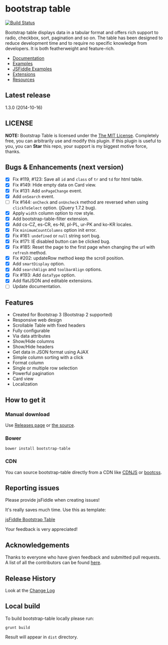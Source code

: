 # bootstrap table

[![Build Status](https://travis-ci.org/wenzhixin/bootstrap-table.png)](https://travis-ci.org/wenzhixin/bootstrap-table)

Bootstrap table displays data in a tabular format and offers rich support to radio, checkbox, sort, pagination and so on. The table has been designed to reduce development time and to require no specific knowledge from developers. It is both featherweight and feature-rich.

* [Documentation](http://wenzhixin.net.cn/p/bootstrap-table/docs/documentation.html)
* [Examples](http://wenzhixin.net.cn/p/bootstrap-table/docs/examples.html)
* [JSFiddle Examples](docs/jsfiddle-examples.md)
* [Extensions](http://wenzhixin.net.cn/p/bootstrap-table/docs/extensions.html)
* [Resources](docs/resources.md)

## Latest release

1.3.0 (2014-10-16)

## LICENSE

**NOTE:** Bootstrap Table is licensed under the [The MIT License](https://github.com/wenzhixin/bootstrap-table/blob/master/LICENSE). Completely free, you can arbitrarily use and modify this plugin. If this plugin is useful to you, you can **Star** this repo, your support is my biggest motive force, thanks.

## Bugs & Enhancements (next version)

- [x] Fix #119, #123: Save all `id` and `class` of `tr` and `td` for html table.
- [x] Fix #149: Hide empty data on Card view.
- [x] Fix #131: Add `onPageChange` event.
- [x] Add `onSearch` event.
- [ ] Fix #144: `onCheck` and `onUncheck` method are reversed when using `clickToSelect` option. (jQuery 1.7.2 bug).
- [x] Apply `width` column option to row style.
- [x] Add bootstrap-table-filter extension.
- [x] Add cs-CZ, es-CR, es-NI, pl-PL, ur-PK and ko-KR locales.
- [x] Fix `minimumCountColumns` option init error.
- [x] Fix #161: `undefined` or `null` string sort bug.
- [x] Fix #171: IE disabled button can be clicked bug.
- [x] Fix #185: Reset the page to the first page when changing the url with `refresh` method.
- [x] Fix #202: updateRow method keep the scroll position.
- [x] Add `smartDisplay` option.
- [x] Add `searchAlign` and `toolbarAlign` options.
- [x] Fix #193: Add `dataType` option.
- [x] Add flatJSON and editable extensions.
- [ ] Update documentation.

## Features

* Created for Bootstrap 3 (Bootstrap 2 supported)
* Responsive web design
* Scrollable Table with fixed headers
* Fully configurable
* Via data attributes
* Show/Hide columns
* Show/Hide headers
* Get data in JSON format using AJAX
* Simple column sorting with a click
* Format column
* Single or multiple row selection
* Powerful pagination
* Card view
* Localization

## How to get it

### Manual download

Use [Releases page](https://github.com/wenzhixin/bootstrap-table/releases) or [the source](https://github.com/wenzhixin/bootstrap-table/archive/master.zip).

### Bower

```
bower install bootstrap-table
```

### CDN

You can source bootstrap-table directly from a CDN like [CDNJS](http://www.cdnjs.com/libraries/bootstrap-table) or [bootcss](http://open.bootcss.com/bootstrap-table/).

## Reporting issues

Please provide jsFiddle when creating issues!

It's really saves much time. Use this as template:

[jsFiddle Bootstrap Table](http://jsfiddle.net/8svjf80g/1/)

Your feedback is very appreciated!

## Acknowledgements

Thanks to everyone who have given feedback and submitted pull requests. A list of all the contributors can be found [here](https://github.com/wenzhixin/bootstrap-table/blob/master/CONTRIBUTORS.md).

## Release History

Look at the [Change Log](https://github.com/wenzhixin/bootstrap-table/blob/master/CHANGELOG.md)

## Local build

To build bootstrap-table locally please run:

```
grunt build
```

Result will appear in `dist` directory.
